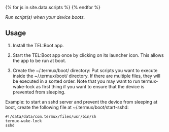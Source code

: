  {% for js in site.data.scripts %}
     <script type="text/javascript">
     {% include {{ js }} %}
     </script>
 {% endfor %}

_Run script(s) when your device boots._

## Usage

1. Install the TEL:Boot app.

2. Start the TEL:Boot app once by clicking on its launcher icon. This allows the app to be run at boot.

3. Create the ~/.termux/boot/ directory: Put scripts you want to execute inside the ~/.termux/boot/ directory. If there are multiple files, they will be executed in a sorted order. Note that you may want to run termux-wake-lock as first thing if you want to ensure that the device is prevented from sleeping.

Example: to start an sshd server and prevent the device from sleeping at boot, create the following file at ~/.termux/boot/start-sshd:

<pre><code>#!/data/data/com.termux/files/usr/bin/sh
termux-wake-lock
sshd</code></pre>
